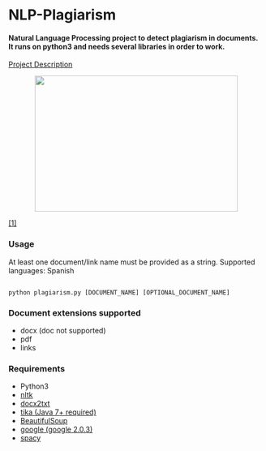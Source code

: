 # NLP-Plagiarism

#### Natural Language Processing project to detect plagiarism in documents. It runs on python3 and needs several libraries in order to work.

[Project Description](https://drive.google.com/file/d/1Fm1zaootXzEab41j6NgOaoo9NRvy3cCa/view?usp=sharing)

<p align="center">
<img src="https://live.staticflickr.com/7423/11375917205_d3a610a9b3_c.jpg" width="400" height="268">
</p> 

[[1]](https://link.springer.com/chapter/10.1007/978-3-319-10671-7_4)


### Usage

At least one document/link name must be provided as a string. 
Supported languages: Spanish

<pre><code>
python plagiarism.py [DOCUMENT_NAME] [OPTIONAL_DOCUMENT_NAME]
</code></pre>


### Document extensions supported

* docx (doc not supported)
* pdf
* links


### Requirements

* Python3
* [nltk](https://www.nltk.org/)
* [docx2txt](https://pypi.org/project/docx2txt/)
* [tika (Java 7+ required)](https://github.com/chrismattmann/tika-python)
* [BeautifulSoup](https://www.crummy.com/software/BeautifulSoup/bs4/doc/)
* [google (google 2.0.3)](https://pypi.org/project/google/)
* [spacy](https://spacy.io/)


